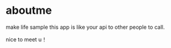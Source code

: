 aboutme
=======

make life sample
this app is like your api to other people to call.

nice to meet u！

